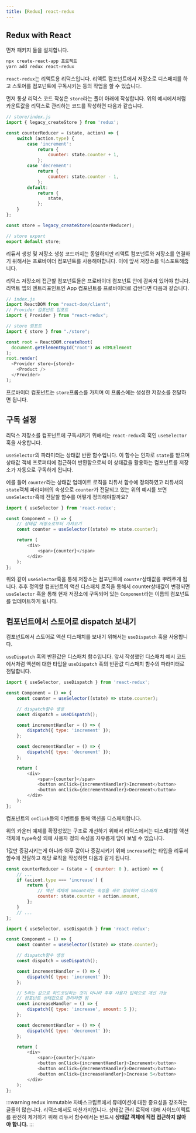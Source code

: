 ```yaml
---
title: [Redux] react-redux
---
```


## Redux with React

먼저 패키지 둘을 설치합니다.

```sh
npx create-react-app 프로젝트
yarn add redux react-redux
```

`react-redux`는 리액트용 리덕스입니다. 리액트 컴포넌트에서 저장소로 디스패치를 하고 스토어를 컴포넌트에 구독시키는 등의 작업을 할 수 있습니다.

먼저 통상 리덕스 코드 작성은 `store`라는 폴더 아래에 작성합니다. 위의 예시에서처럼 카운트값을 리덕스로 관리하는 코드를 작성하면 다음과 같습니다.

```javascript
// store/index.js
import { legacy_createStore } from 'redux';

const counterReducer = (state, action) => {
    switch (action.type) {
        case 'increment':
            return {
                counter: state.counter + 1,
            };
        case 'decrement':
            return {
                counter: state.counter - 1,
            };
        default:
            return {
                state,
            };
    }
};

const store = legacy_createStore(counterReducer);

// store export
export default store;
```

리듀서 생성 및 저장소 생성 코드까지는 동일하지만 리액트 컴포넌트와 저장소를 연결하기 위해서는 프로바이더 컴포넌트를 사용해야합니다. 이에 앞서 저장소를 익스포트해줍니다.

리덕스 저장소에 접근할 컴포넌트들은 프로바이더 컴포넌트 안에 감싸져 있어야 합니다. 리액트 앱의 엔트리포인트인 App 컴포넌트를 프로바이더로 감싼다면 다음과 같습니다.

```javascript
// index.js
import ReactDOM from "react-dom/client";
// Provider 컴포넌트 임포트
import { Provider } from "react-redux";

// store 임포트
import { store } from "./store";

const root = ReactDOM.createRoot(
  document.getElementById("root") as HTMLElement
);
root.render(
  <Provider store={store}>
    <Product />
  </Provider>
);
```

프로바이더 컴포넌트는 `store`프롭스를 가지며 이 프롭스에는 생성한 저장소를 전달하면 됩니다.

## 구독 설정

리덕스 저장소를 컴포넌트에 구독시키기 위해서는 `react-redux`의 훅인 `useSelector` 훅을 사용합니다.

`useSelector`의 파라미터는 상태값 반환 함수입니다. 이 함수는 인자로 `state`를 받으며 상태값 객체 프로퍼티에 접근하여 반환함으로써 이 상태값을 활용하는 컴포넌트를 저장소가 자동으로 구독하게 됩니다.

예를 들어 `counter`라는 상태값 업데이트 로직을 리듀서 함수에 정의하였고 리듀서의 `state`객체 파라미터의 속성으로 `counter`가 전달되고 있는 위의 예시를 보면 `useSelector`훅에 전달할 함수를 어떻게 정의해야할까요?

```javascript
import { useSelector } from 'react-redux';

const Component = () => {
    // 상태값 저장소로부터 가져오기
    const counter = useSelector((state) => state.counter);

    return (
        <div>
            <span>{counter}</span>
        </div>
    );
};
```

위와 같이 `useSelector`훅을 통해 저장소는 컴포넌트에 `counter`상태값을 뿌려주게 됩니다. 추후 정의할 컴포넌트의 액션 디스패치 로직을 통해서 counter상태값이 변경되면 `useSelector` 훅을 통해 현재 저장소에 구독되어 있는 `Component`라는 이름의 컴포넌트를 업데이트하게 됩니다.

## 컴포넌트에서 스토어로 dispatch 보내기

컴포넌트에서 스토어로 액션 디스패치를 보내기 위해서는 `useDispatch` 훅을 사용합니다.

`useDispatch` 훅의 반환값은 디스패치 함수입니다. 앞서 작성했던 디스패치 예시 코드에서처럼 액션에 대한 타입을 `useDispatch` 훅의 반환값 디스패치 함수의 파라미터로 전달합니다.

```javascript
import { useSelector, useDispatch } from 'react-redux';

const Component = () => {
    const counter = useSelector((state) => state.counter);

    // dispatch함수 생성
    const dispatch = useDispatch();

    const incrementHandler = () => {
        dispatch({ type: 'increment' });
    };

    const decrementHandler = () => {
        dispatch({ type: 'decrement' });
    };

    return (
        <div>
            <span>{counter}</span>
            <button onClick={incrementHandler}>Increment</button>
            <button onClick={decrementHandler}>Decrement</button>
        </div>
    );
};
```

컴포넌트의 `onClick`등의 이벤트를 통해 액션을 디스패치합니다.

위의 카운터 예제를 확장성있는 구조로 개선하기 위해서 리덕스에서는 디스패치할 액션 객체에 `type`속성 외에 사용자 정의 속성을 자유롭게 담아 보낼 수 있습니다.

1값만 증감시키는게 아니라 아무 값이나 증감시키기 위해 `increase`라는 타입을 리듀서 함수에 전달하고 해당 로직을 작성하면 다음과 같게 됩니다.

```javascript
const counterReducer = (state = { counter: 0 }, action) => {
    // ...
    if (aciont.type === 'increase') {
        return {
            // 액션 객체에 amount라는 속성을 새로 정의하여 디스패치
            counter: state.counter + action.amount,
        };
    }
    // ...
};
```

```javascript
import { useSelector, useDispatch } from 'react-redux';

const Component = () => {
    const counter = useSelector((state) => state.counter);

    // dispatch함수 생성
    const dispatch = useDispatch();

    const incrementHandler = () => {
        dispatch({ type: 'increment' });
    };

    // 5라는 값으로 하드코딩하는 것이 아니라 추후 사용자 입력으로 개선 가능
    // 컴포넌트 상태값으로 관리하면 됨
    const increaseHandler = () => {
        dispatch({ type: 'increase', amount: 5 });
    };

    const decrementHandler = () => {
        dispatch({ type: 'decrement' });
    };

    return (
        <div>
            <span>{counter}</span>
            <button onClick={incrementHandler}>Increment</button>
            <button onClick={decrementHandler}>Decrement</button>
            <button onClick={increaseHandler}>Increase 5</button>
        </div>
    );
};
```

:::warning redux immutable
자바스크립트에서 뮤테이션에 대한 중요성을 강조하는 글들이 많습니다. 리덕스에서도 마찬가지입니다. 상태값 관리 로직에 대해 사이드이펙트를 완전히 제거하기 위해 리듀서 함수에서는 반드시 **상태값 객체에 직접 접근하지 않아야 합니다.**
:::
